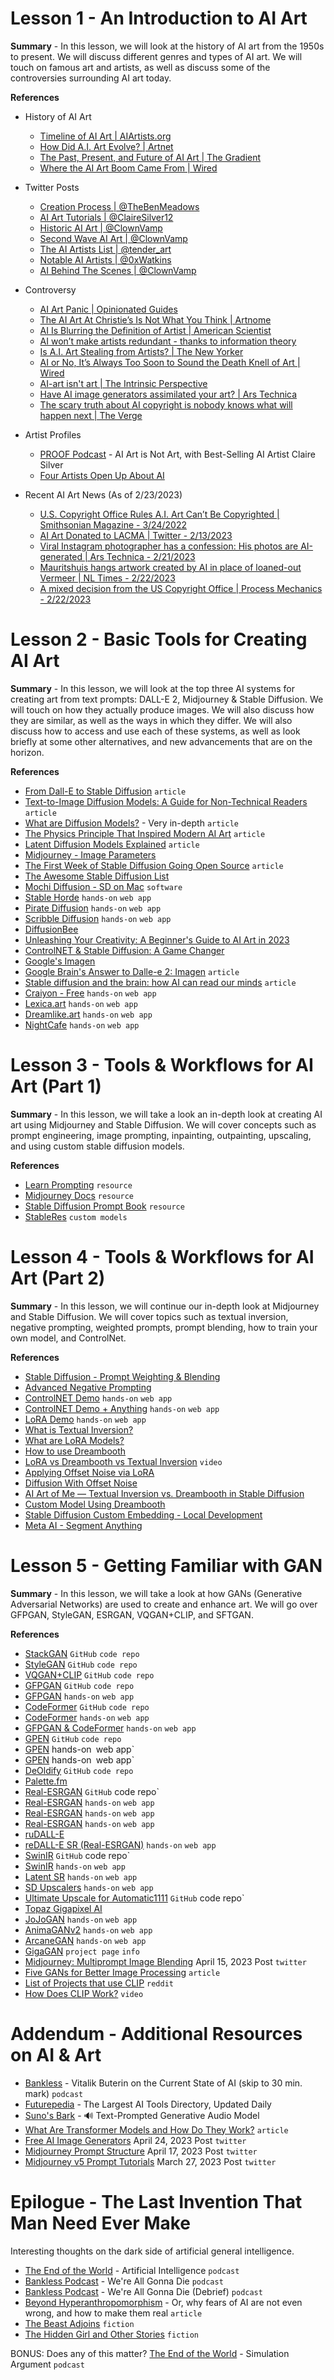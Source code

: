 # Lesson 1 - An Introduction to AI Art

**Summary** - In this lesson, we will look at the history of AI art from the 1950s to present. We will discuss different genres and types of AI art. We will touch on famous art and artists, as well as discuss some of the controversies surrounding AI art today.

**References**

- History of AI Art
  - [Timeline of AI Art | AIArtists.org](https://aiartists.org/ai-timeline-art)
  - [How Did A.I. Art Evolve? | Artnet](https://news.artnet.com/art-world/artificial-intelligence-art-history-2045520)
  - [The Past, Present, and Future of AI Art | The Gradient](https://thegradient.pub/the-past-present-and-future-of-ai-art/)
  - [Where the AI Art Boom Came From | Wired](https://www.wired.com/gallery/where-the-ai-art-boom-came-from-and-where-its-going/)

- Twitter Posts
  - [Creation Process | @TheBenMeadows](https://twitter.com/TheBenMeadows/status/1601358943741440000)
  - [AI Art Tutorials | @ClaireSilver12](https://twitter.com/ClaireSilver12/status/1611991035487346688)
  - [Historic AI Art | @ClownVamp](https://twitter.com/ClownVamp/status/1619782836650909696)
  - [Second Wave AI Art | @ClownVamp](https://twitter.com/ClownVamp/status/1624876750693105664)
  - [The AI Artists List | @tender_art](https://twitter.com/tender_art/status/1626215740251709442)
  - [Notable AI Artists | @0xWatkins](https://twitter.com/0xWatkins/status/1626238416546590720)
  - [AI Behind The Scenes | @ClownVamp](https://twitter.com/ClownVamp/status/1620485980355710977)

- Controversy
  - [AI Art Panic | Opinionated Guides](https://opguides.info/posts/aiartpanic/#the-photography-analogy)
  - [The AI Art At Christie’s Is Not What You Think | Artnome](https://www.artnome.com/news/2018/10/13/the-ai-art-at-christies-is-not-what-you-think)
  - [AI Is Blurring the Definition of Artist | American Scientist](https://www.americanscientist.org/article/ai-is-blurring-the-definition-of-artist)
  - [AI won’t make artists redundant - thanks to information theory](https://p.migdal.pl/blog/2023/02/ai-arts-information-theory/)
  - [Is A.I. Art Stealing from Artists? | The New Yorker](https://www.newyorker.com/culture/infinite-scroll/is-ai-art-stealing-from-artists)
  - [AI or No, It’s Always Too Soon to Sound the Death Knell of Art | Wired](https://www.wired.com/story/art-history-photography-painting-dalle-ai/)
  - [AI-art isn't art | The Intrinsic Perspective](https://erikhoel.substack.com/p/ai-art-isnt-art)
  - [Have AI image generators assimilated your art? | Ars Technica](https://arstechnica.com/information-technology/2022/09/have-ai-image-generators-assimilated-your-art-new-tool-lets-you-check/)
  - [The scary truth about AI copyright is nobody knows what will happen next | The Verge](https://www.theverge.com/23444685/generative-ai-copyright-infringement-legal-fair-use-training-data)

- Artist Profiles
  - [PROOF Podcast](https://podcasts.proof.xyz/artist-profile-ai-art-is-not-art-with-best-selling-ai-artist-claire-silver/) - AI Art is Not Art, with Best-Selling AI Artist Claire Silver
  - [Four Artists Open Up About AI](https://nftnow.com/features/four-artists-open-up-about-ai-and-the-future-of-their-craft/)

- Recent AI Art News (As of 2/23/2023)
  - [U.S. Copyright Office Rules A.I. Art Can’t Be Copyrighted | Smithsonian Magazine - 3/24/2022](https://www.smithsonianmag.com/smart-news/us-copyright-office-rules-ai-art-cant-be-copyrighted-180979808/)
  - [AI Art Donated to LACMA | Twitter - 2/13/2023](https://twitter.com/ClaireSilver12/status/1625214426470129664)
  - [Viral Instagram photographer has a confession: His photos are AI-generated | Ars Technica - 2/21/2023](https://arstechnica.com/information-technology/2023/02/viral-instagram-photographer-has-a-confession-his-photos-are-ai-generated/)
  - [Mauritshuis hangs artwork created by AI in place of loaned-out Vermeer | NL Times - 2/22/2023](https://nltimes.nl/2023/02/22/mauritshuis-hangs-artwork-created-ai-place-loaned-vermeer) 
  - [A mixed decision from the US Copyright Office | Process Mechanics - 2/22/2023](https://www.processmechanics.com/2023/02/22/a-mixed-decision-from-the-us-copyright-office/)

# Lesson 2 - Basic Tools for Creating AI Art

**Summary** - In this lesson, we will look at the top three AI systems for creating art from text prompts: DALL-E 2, Midjourney & Stable Diffusion. We will touch on how they actually produce images. We will also discuss how they are similar, as well as the ways in which they differ. We will also discuss how to access and use each of these systems, as well as look briefly at some other alternatives, and new advancements that are on the horizon.

**References**

- [From Dall-E to Stable Diffusion](https://tryolabs.com/blog/2022/08/31/from-dalle-to-stable-diffusion) `article`
- [Text-to-Image Diffusion Models: A Guide for Non-Technical Readers](https://www.shinyobjects.gg/blog/Text-to-Image-Diffusion-Models) `article`
- [What are Diffusion Models?](https://lilianweng.github.io/posts/2021-07-11-diffusion-models/) - Very in-depth `article`
- [The Physics Principle That Inspired Modern AI Art](https://www.wired.com/story/the-physics-principle-that-inspired-modern-ai-art/) `article`
- [Latent Diffusion Models Explained](https://www.louisbouchard.ai/latent-diffusion-models/) `article`
- [Midjourney - Image Parameters](https://web.archive.org/web/20230119150757/https://midjourney.gitbook.io/docs/imagine-parameters)
- [The First Week of Stable Diffusion Going Open Source](https://multimodal.art/news/1-week-of-stable-diffusion) `article`
- [The Awesome Stable Diffusion List](https://github.com/awesome-stable-diffusion/awesome-stable-diffusion)
- [Mochi Diffusion - SD on Mac](https://github.com/godly-devotion/MochiDiffusion) `software`
- [Stable Horde](https://stablehorde.net/) `hands-on` `web app`
- [Pirate Diffusion](https://scum.co/) `hands-on` `web app`
- [Scribble Diffusion](https://scribblediffusion.com/) `hands-on` `web app`
- [DiffusionBee](https://diffusionbee.com/)
- [Unleashing Your Creativity: A Beginner's Guide to AI Art in 2023](https://aisuite.substack.com/p/unleashing-your-creativity)
- [ControlNET & Stable Diffusion: A Game Changer](https://bootcamp.uxdesign.cc/controlnet-and-stable-diffusion-a-game-changer-for-ai-image-generation-83555cb942fc)
- [Google's Imagen](https://imagen.research.google/)
- [Google Brain's Answer to Dalle-e 2: Imagen](https://www.louisbouchard.ai/google-brain-imagen/) `article`
- [Stable diffusion and the brain: how AI can read our minds](https://levelup.gitconnected.com/stable-diffusion-and-the-brain-how-ai-can-read-our-minds-45398b395ea9) `article`
- [Craiyon - Free](https://www.craiyon.com/) `hands-on` `web app`
- [Lexica.art](https://lexica.art/aperture) `hands-on` `web app`
- [Dreamlike.art](https://dreamlike.art/create) `hands-on` `web app`
- [NightCafe](https://creator.nightcafe.studio) `hands-on` `web app`

# Lesson 3 - Tools & Workflows for AI Art (Part 1)

**Summary** - In this lesson, we will take a look an in-depth look at creating AI art using Midjourney and Stable Diffusion. We will cover concepts such as prompt engineering, image prompting, inpainting, outpainting, upscaling, and using custom stable diffusion models.

**References**

- [Learn Prompting](https://learnprompting.org/docs/Images/intro) `resource`
- [Midjourney Docs](https://docs.midjourney.com/docs) `resource`
- [Stable Diffusion Prompt Book](https://openart.ai/promptbook) `resource`
- [StableRes](https://stableres.info/) `custom models`

# Lesson 4 - Tools & Workflows for AI Art (Part 2)

**Summary** - In this lesson, we will continue our in-depth look at Midjourney and Stable Diffusion. We will cover topics such as textual inversion, negative prompting, weighted prompts, prompt blending, how to train your own model, and ControlNet.

**References**

- [Stable Diffusion - Prompt Weighting & Blending](https://stable-diffusion-art.com/fine-tune-your-ai-images-with-these-simple-prompting-techniques/)
- [Advanced Negative Prompting](https://minimaxir.com/2022/11/stable-diffusion-negative-prompt/)
- [ControlNET Demo](https://huggingface.co/spaces/hysts/ControlNet) `hands-on` `web app`
- [ControlNET Demo + Anything](https://huggingface.co/spaces/hysts/ControlNet-with-Anything-v4) `hands-on` `web app`
- [LoRA Demo](https://replicate.com/cloneofsimo/lora) `hands-on` `web app`
- [What is Textual Inversion?](https://textual-inversion.github.io/)
- [What are LoRA Models?](https://stable-diffusion-art.com/lora/)
- [How to use Dreambooth](https://stable-diffusion-art.com/dreambooth/)
- [LoRA vs Dreambooth vs Textual Inversion](https://www.youtube.com/watch?v=dVjMiJsuR5o) `video`
- [Applying Offset Noise via LoRA](https://www.reddit.com/r/StableDiffusion/comments/11exf2v/apply_offset_noise_to_any_sd_15_model_using_this/)
- [Diffusion With Offset Noise](https://www.crosslabs.org//blog/diffusion-with-offset-noise)
- [AI Art of Me — Textual Inversion vs. Dreambooth in Stable Diffusion](https://ericri.medium.com/ai-art-of-me-textual-inversion-vs-dreambooth-in-stable-diffusion-5e54bb2b881)
- [Custom Model Using Dreambooth](https://techpp.com/2022/10/10/how-to-train-stable-diffusion-ai-dreambooth/)
- [Stable Diffusion Custom Embedding - Local Development](https://techpp.com/2022/10/10/how-to-train-stable-diffusion-ai-dreambooth/)
- [Meta AI - Segment Anything](https://segment-anything.com/)

# Lesson 5 - Getting Familiar with GAN

**Summary** - In this lesson, we will take a look at how GANs (Generative Adversarial Networks) are used to create and enhance art. We will go over GFPGAN, StyleGAN, ESRGAN, VQGAN+CLIP, and SFTGAN.

**References**

- [StackGAN](https://github.com/hanzhanggit/StackGAN) `GitHub` `code repo`
- [StyleGAN](https://github.com/NVlabs/stylegan) `GitHub` `code repo`
- [VQGAN+CLIP](https://github.com/nerdyrodent/VQGAN-CLIP) `GitHub` `code repo`
- [GFPGAN](https://github.com/TencentARC/GFPGAN) `GitHub` `code repo`
- [GFPGAN](https://huggingface.co/spaces/Xintao/GFPGAN) `hands-on` `web app`
- [CodeFormer](https://github.com/sczhou/CodeFormer) `GitHub` `code repo`
- [CodeFormer](https://huggingface.co/spaces/sczhou/CodeFormer) `hands-on` `web app`
- [GFPGAN & CodeFormer](https://huggingface.co/spaces/nightfury/Image_Face_Upscale_Restoration-GFPGAN) `hands-on` `web app`
- [GPEN](https://github.com/yangxy/GPEN) `GitHub` `code repo`
- [GPEN](https://huggingface.co/spaces/akhaliq/GPEN) hands-on` `web app`
- [GPEN](https://replicate.com/yangxy/gpen/examples) hands-on` `web app`
- [DeOldify](https://github.com/jantic/DeOldify) `GitHub` `code repo`
- [Palette.fm](https://palette.fm/)
- [Real-ESRGAN](https://github.com/xinntao/Real-ESRGAN) `GitHub` code repo`
- [Real-ESRGAN](https://huggingface.co/spaces/akhaliq/Real-ESRGAN) `hands-on` `web app`
- [Real-ESRGAN](https://replicate.com/xinntao/realesrgan) `hands-on` `web app`
- [Real-ESRGAN](https://replicate.com/nightmareai/real-esrgan) `hands-on` `web app`
- [ruDALL-E](https://rudalle.ru/)
- [reDALL-E SR (Real-ESRGAN)](https://replicate.com/cjwbw/rudalle-sr) `hands-on` `web app`
- [SwinIR](https://github.com/JingyunLiang/SwinIR) `GitHub` code repo`
- [SwinIR](https://replicate.com/jingyunliang/swinir) `hands-on` `web app`
- [Latent SR](https://replicate.com/nightmareai/latent-sr) `hands-on` `web app`
- [SD Upscalers](https://huggingface.co/spaces/Manjushri/SD-2X-And-4X-Upscaler-GPU) `hands-on` `web app`
- [Ultimate Upscale for Automatic1111](https://github.com/Coyote-A/ultimate-upscale-for-automatic1111) `GitHub` code repo`
- [Topaz Gigapixel AI](https://www.topazlabs.com/gigapixel-ai)
- [JoJoGAN](https://huggingface.co/spaces/akhaliq/JoJoGAN) `hands-on` `web app`
- [AnimaGANv2](https://huggingface.co/spaces/akhaliq/AnimeGANv2) `hands-on` `web app`
- [ArcaneGAN](https://huggingface.co/spaces/akhaliq/ArcaneGAN) `hands-on` `web app`
- [GigaGAN](https://mingukkang.github.io/GigaGAN/) `project page` `info`
- [Midjourney: Multiprompt Image Blending](https://twitter.com/ChrisHeidorn/status/1647239163043803140) April 15, 2023 Post `twitter`
- [Five GANs for Better Image Processing](https://towardsdatascience.com/five-gans-for-better-image-processing-fabab88b370b) `article`
- [List of Projects that use CLIP](https://www.reddit.com/r/bigsleep/comments/tvw5js/list_of_sitesprogramsprojects_that_use_openais/) `reddit`
- [How Does CLIP Work?](https://www.youtube.com/watch?v=-b7xKWeADHQ) `video`

# Addendum - Additional Resources on AI & Art

- [Bankless](http://podcast.banklesshq.com/138-whats-next-vitalik-buterin-part-ii) - Vitalik Buterin on the Current State of AI (skip to 30 min. mark) `podcast`  
- [Futurepedia](https://www.futurepedia.io/) - The Largest AI Tools Directory, Updated Daily
- [Suno's Bark](https://github.com/suno-ai/bark) - 🔊 Text-Prompted Generative Audio Model
- [What Are Transformer Models and How Do They Work?](https://txt.cohere.com/what-are-transformer-models/) `article`
- [Free AI Image Generators](https://twitter.com/itsPaulAi/status/1650497347690852354) April 24, 2023 Post `twitter`
- [Midjourney Prompt Structure](https://twitter.com/nickfloats/status/1648052447854891008) April 17, 2023 Post `twitter`
- [Midjourney v5 Prompt Tutorials](https://twitter.com/realchasecurtis/status/1640494401343438849) March 27, 2023 Post `twitter`

# Epilogue - The Last Invention That Man Need Ever Make

Interesting thoughts on the dark side of artificial general intelligence.

  - [The End of the World](https://podcastaddict.com/episode/138244291) - Artificial Intelligence `podcast`
  - [Bankless Podcast](http://podcast.banklesshq.com/159-were-all-gonna-die-with-eliezer-yudkowsky) - We're All Gonna Die `podcast`
  - [Bankless Podcast](http://podcast.banklesshq.com/debrief-were-all-gonna-die) - We're All Gonna Die (Debrief) `podcast`
  - [Beyond Hyperanthropomorphism](https://studio.ribbonfarm.com/p/beyond-hyperanthropomorphism) - Or, why fears of AI are not even wrong, and how to make them real `article`
  - [The Beast Adjoins](https://web.archive.org/web/20211126090806/https://www.asimovs.com/assets/1/6/TheBeastAdjoins_Kosmatka.pdf) `fiction`
  - [The Hidden Girl and Other Stories](https://www.goodreads.com/book/show/52163147-the-hidden-girl-and-other-stories) `fiction`

BONUS: Does any of this matter? [The End of the World](https://podcastaddict.com/episode/138241649) - Simulation Argument `podcast`
